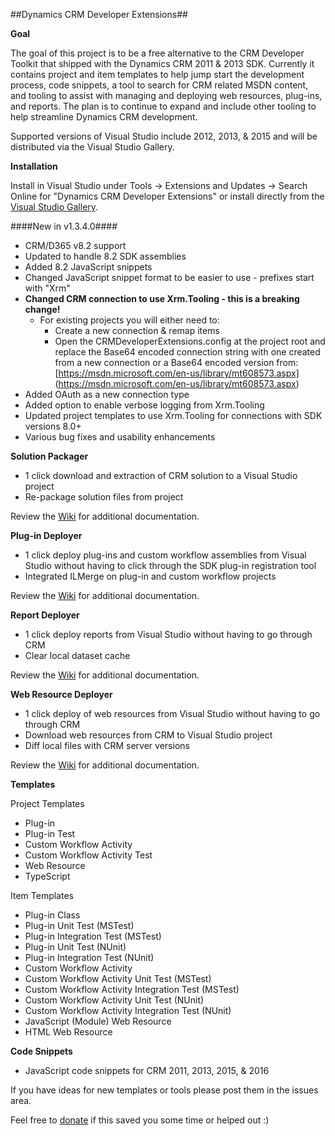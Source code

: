 ##Dynamics CRM Developer Extensions##

**Goal**

The goal of this project is to be a free alternative to the CRM Developer Toolkit that shipped with the Dynamics CRM 2011 & 2013 SDK. Currently it contains project and item templates to help jump start the development process, code snippets, a tool to search for CRM related MSDN content, and tooling to assist with managing and deploying web resources, plug-ins, and reports. The plan is to continue to expand and include other tooling to help streamline Dynamics CRM development. 

Supported versions of Visual Studio include 2012, 2013, & 2015 and will be distributed via the Visual Studio Gallery.

**Installation**

Install in Visual Studio under Tools -> Extensions and Updates -> Search Online for "Dynamics CRM Developer Extensions" or install directly from the [Visual Studio Gallery](https://visualstudiogallery.msdn.microsoft.com/0f9ab063-acec-4c55-bd6c-5eb7c6cffec4).

####New in v1.3.4.0####

* CRM/D365 v8.2 support
* Updated to handle 8.2 SDK assemblies
* Added 8.2 JavaScript snippets
* Changed JavaScript snippet format to be easier to use - prefixes start with "Xrm"
* **Changed CRM connection to use Xrm.Tooling - this is a breaking change!**
   * For existing projects you will either need to:
      * Create a new connection & remap items
      * Open the CRMDeveloperExtensions.config at the project root and replace the Base64 encoded connection string with one created from a new connection or a Base64 encoded version from: [https://msdn.microsoft.com/en-us/library/mt608573.aspx] (https://msdn.microsoft.com/en-us/library/mt608573.aspx)
* Added OAuth as a new connection type
* Added option to enable verbose logging from Xrm.Tooling
* Updated project templates to use Xrm.Tooling for connections with SDK versions 8.0+
* Various bug fixes and usability enhancements

**Solution Packager**

* 1 click download and extraction of CRM solution to a Visual Studio project
* Re-package solution files from project

Review the [Wiki](https://github.com/jlattimer/CRMDeveloperExtensions/wiki/Solution-Packager) for additional documentation. 

**Plug-in Deployer**

* 1 click deploy plug-ins and custom workflow assemblies from Visual Studio without having to click through the SDK plug-in registration tool
* Integrated ILMerge on plug-in and custom workflow projects

Review the [Wiki](https://github.com/jlattimer/CRMDeveloperExtensions/wiki/Plugin-Deployer) for additional documentation. 

**Report Deployer**

* 1 click deploy reports from Visual Studio without having to go through CRM
* Clear local dataset cache 

Review the [Wiki](https://github.com/jlattimer/CRMDeveloperExtensions/wiki/Report-Deployer) for additional documentation.

**Web Resource Deployer**

* 1 click deploy of web resources from Visual Studio without having to go through CRM
* Download web resources from CRM to Visual Studio project
* Diff local files with CRM server versions

Review the [Wiki](https://github.com/jlattimer/CRMDeveloperExtensions/wiki/Web-Resource-Deployer) for additional documentation. 

**Templates**

Project Templates

* Plug-in   
* Plug-in Test   
* Custom Workflow Activity   
* Custom Workflow Activity Test   
* Web Resource   
* TypeScript

Item Templates

* Plug-in Class   
* Plug-in Unit Test (MSTest)   
* Plug-in Integration Test (MSTest)   
* Plug-in Unit Test (NUnit)   
* Plug-in Integration Test (NUnit)   
* Custom Workflow Activity   
* Custom Workflow Activity Unit Test (MSTest)   
* Custom Workflow Activity Integration Test (MSTest)   
* Custom Workflow Activity Unit Test (NUnit)   
* Custom Workflow Activity Integration Test (NUnit)   
* JavaScript (Module) Web Resource   
* HTML Web Resource  

**Code Snippets**

* JavaScript code snippets for CRM 2011, 2013, 2015, & 2016


If you have ideas for new templates or tools please post them in the issues area.

Feel free to [donate](https://www.paypal.me/JLattimer) if this saved you some time or helped out :)
